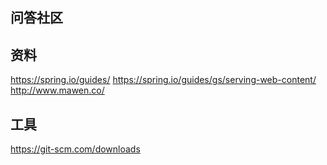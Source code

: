 ## 问答社区

## 资料
https://spring.io/guides/
https://spring.io/guides/gs/serving-web-content/
http://www.mawen.co/

## 工具
https://git-scm.com/downloads
